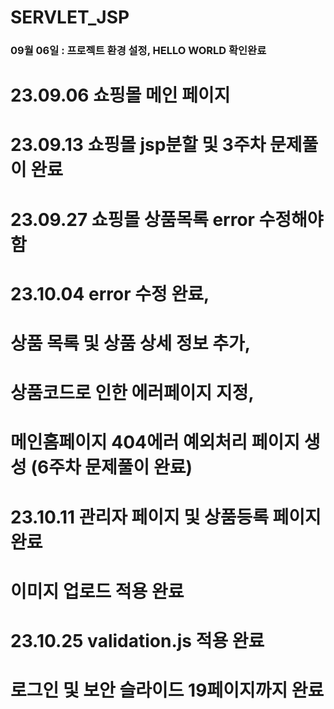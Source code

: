 # SERVLET_JSP
### 09월 06일 : 프로젝트 환경 설정, HELLO WORLD 확인완료
# 23.09.06 쇼핑몰 메인 페이지
# 23.09.13 쇼핑몰 jsp분할 및 3주차 문제풀이 완료
# 23.09.27 쇼핑몰 상품목록 error 수정해야함
# 23.10.04 error 수정 완료,
# 상품 목록 및 상품 상세 정보 추가,
# 상품코드로 인한 에러페이지 지정,
# 메인홈페이지 404에러 예외처리 페이지 생성 (6주차 문제풀이 완료)
# 23.10.11 관리자 페이지 및 상품등록 페이지 완료
# 이미지 업로드 적용 완료
# 23.10.25 validation.js 적용 완료
# 로그인 및 보안 슬라이드 19페이지까지 완료
